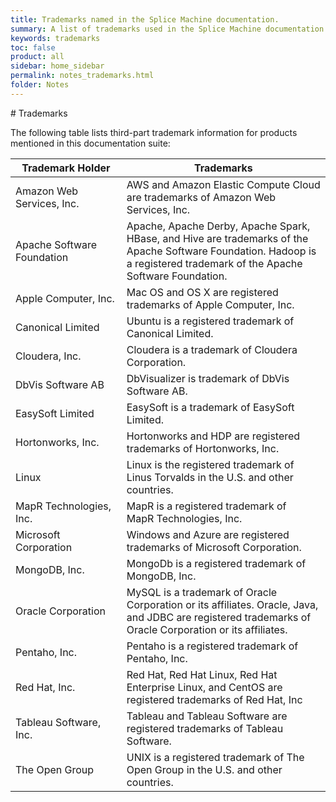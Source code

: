 ```yaml
---
title: Trademarks named in the Splice Machine documentation.
summary: A list of trademarks used in the Splice Machine documentation
keywords: trademarks
toc: false
product: all
sidebar: home_sidebar
permalink: notes_trademarks.html
folder: Notes
---
```

<section>
<div class="TopicContent" data-swiftype-index="true" markdown="1">
# Trademarks

The following table lists third-part trademark information for products
mentioned in this documentation suite:

<table summary="Table of trademarks used in the Splice Machine documentation">
    <col />
    <col />
    <thead>
        <tr>
            <th>Trademark Holder
        </th>
            <th>Trademarks
        </th>
        </tr>
    </thead>
    <tbody>
        <tr>
            <td>Amazon Web Services, Inc.</td>
            <td>AWS and Amazon Elastic Compute Cloud are trademarks of Amazon Web Services, Inc. </td>
        </tr>
        <tr>
            <td>
                <p>Apache Software Foundation</p>
            </td>
            <td>Apache, Apache Derby, Apache Spark, HBase, and Hive are trademarks of the Apache Software Foundation. Hadoop is a registered trademark of the Apache Software Foundation.</td>
        </tr>
        <tr>
            <td>Apple Computer, Inc.</td>
            <td>Mac OS and OS X are registered trademarks of Apple Computer, Inc.</td>
        </tr>
        <tr>
            <td>Canonical Limited</td>
            <td>Ubuntu is a registered trademark of Canonical Limited.</td>
        </tr>
        <tr>
            <td>Cloudera, Inc.</td>
            <td>Cloudera is a trademark of Cloudera Corporation.</td>
        </tr>
        <tr>
            <td>DbVis Software AB</td>
            <td>DbVisualizer is trademark of DbVis Software AB.</td>
        </tr>
        <tr>
            <td>EasySoft Limited</td>
            <td>EasySoft is a trademark of EasySoft Limited.</td>
        </tr>
        <tr>
            <td>Hortonworks, Inc.</td>
            <td>Hortonworks and HDP are registered trademarks of Hortonworks, Inc.</td>
        </tr>
        <tr>
            <td>Linux</td>
            <td>Linux is the registered trademark of Linus Torvalds in the U.S. and other countries.</td>
        </tr>
        <tr>
            <td>MapR Technologies, Inc.</td>
            <td>MapR is a registered trademark of MapR Technologies, Inc.</td>
        </tr>
        <tr>
            <td>Microsoft Corporation</td>
            <td>Windows and Azure are registered trademarks of Microsoft Corporation.</td>
        </tr>
        <tr>
            <td>MongoDB, Inc.</td>
            <td>MongoDb is a registered trademark of MongoDB, Inc.</td>
        </tr>
        <tr>
            <td>Oracle Corporation</td>
            <td>MySQL is a trademark of Oracle Corporation or its affiliates. Oracle, Java, and JDBC are registered trademarks of Oracle Corporation or its affiliates. </td>
        </tr>
        <tr>
            <td>Pentaho, Inc.</td>
            <td>Pentaho is a registered trademark of Pentaho, Inc.</td>
        </tr>
        <tr>
            <td>Red Hat, Inc.</td>
            <td>Red Hat, Red Hat Linux, Red Hat Enterprise Linux, and CentOS are registered trademarks of Red Hat, Inc</td>
        </tr>
        <tr>
            <td>Tableau Software, Inc.</td>
            <td>Tableau and Tableau Software are registered trademarks of Tableau Software.</td>
        </tr>
        <tr>
            <td>The Open Group</td>
            <td>UNIX is a registered trademark of The Open Group in the U.S. and other countries.</td>
        </tr>
    </tbody>
</table>
</div>
</section>
